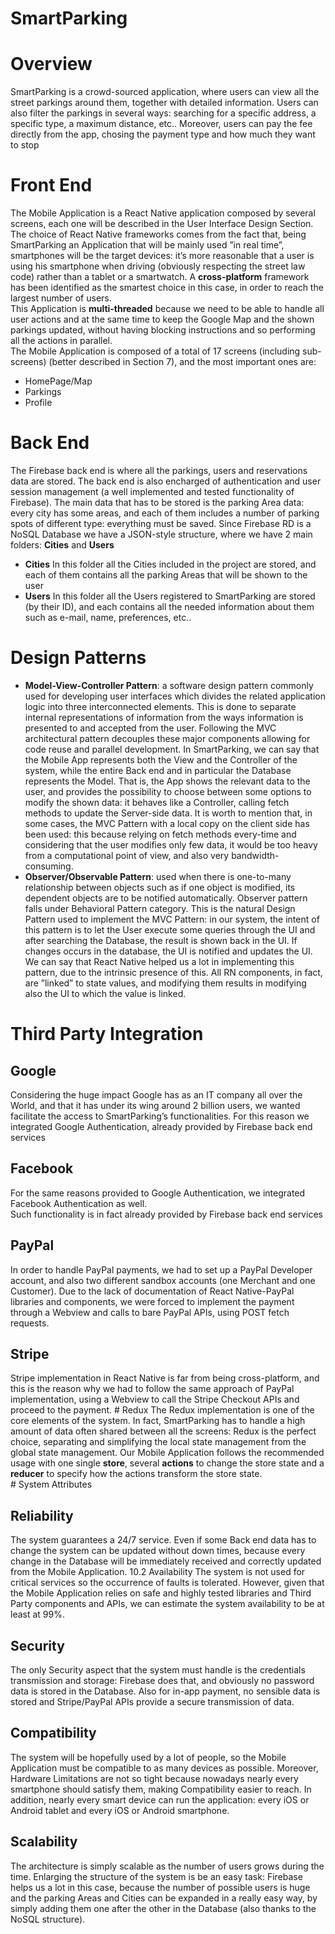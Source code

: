 # SmartParking
# Overview
SmartParking is a crowd-sourced application, where users can view all the street parkings
around them, together with detailed information. Users can also filter the parkings in
several ways: searching for a specific address, a specific type, a maximum distance, etc..
Moreover, users can pay the fee directly from the app, chosing the payment type and
how much they want to stop
# Front End
The Mobile Application is a React Native application composed by several screens, each
one will be described in the User Interface Design Section. The choice of React Native
frameworks comes from the fact that, being SmartParking an Application that will be
mainly used ”in real time”, smartphones will be the target devices: it’s more reasonable
that a user is using his smartphone when driving (obviously respecting the street law
code) rather than a tablet or a smartwatch. A <b>cross-platform</b> framework has been
identified as the smartest choice in this case, in order to reach the largest number of
users. <br/>
This Application is <b>multi-threaded</b> because we need to be able to
handle all user actions and at the same time to keep the Google Map and the shown
parkings updated, without having blocking instructions and so performing all the actions
in parallel. <br/>
The Mobile Application is composed of a total of 17 screens (including sub-screens)
(better described in Section 7), and the most important ones are:
* HomePage/Map
* Parkings
* Profile
# Back End
The Firebase back end is where all the parkings, users and reservations data are stored.
The back end is also encharged of authentication and user session management (a well
implemented and tested functionality of Firebase).
The main data that has to be stored is the parking Area data: every city has some areas,
and each of them includes a number of parking spots of different type: everything must
be saved.
Since Firebase RD is a NoSQL Database we have a JSON-style structure, where we have
2 main folders: <b>Cities</b> and <b>Users</b> <br/>
* <b>Cities</b> In this folder all the Cities included in the project are stored, and each of them
contains all the parking Areas that will be shown to the user
* <b>Users</b> In this folder all the Users registered to SmartParking are stored (by their
ID), and each contains all the needed information about them such as e-mail, name,
preferences, etc.. <br/>
# Design Patterns
* <b>Model-View-Controller Pattern</b>: a software design pattern commonly used for
developing user interfaces which divides the related application logic into three
interconnected elements. This is done to separate internal representations of information from the ways information is presented to and accepted from the user.
Following the MVC architectural pattern decouples these major components allowing for code reuse and parallel development.
In SmartParking, we can say that the Mobile App represents both the View and
the Controller of the system, while the entire Back end and in particular the
Database represents the Model. That is, the App shows the relevant data to
the user, and provides the possibility to choose between some options to modify
the shown data: it behaves like a Controller, calling fetch methods to update the
Server-side data.
It is worth to mention that, in some cases, the MVC Pattern with a local copy
on the client side has been used: this because relying on fetch methods every-time
and considering that the user modifies only few data, it would be too heavy from
a computational point of view, and also very bandwidth-consuming.
* <b>Observer/Observable Pattern</b>: used when there is one-to-many relationship between objects such as if one object is modified, its dependent objects are to be
notified automatically. Observer pattern falls under Behavioral Pattern category.
This is the natural Design Pattern used to implement the MVC Pattern: in our
system, the intent of this pattern is to let the User execute some queries through
the UI and after searching the Database, the result is shown back in the UI. If
changes occurs in the database, the UI is notified and updates the UI.
We can say that React Native helped us a lot in implementing this pattern, due
to the intrinsic presence of this. All RN components, in fact, are ”linked” to state
values, and modifying them results in modifying also the UI to which the value is
linked.
# Third Party Integration
<h2>Google</h2>
Considering the huge impact Google has as an IT company all over the World, and
that it has under its wing around 2 billion users, we wanted facilitate the access to
SmartParking’s functionalities. For this reason we integrated Google Authentication,
already provided by Firebase back end services
<h2>Facebook</h2>
For the same reasons provided to Google Authentication, we integrated Facebook Authentication as well. <br/>
Such functionality is in fact already provided by Firebase back end
services
<h2>PayPal</h2>
In order to handle PayPal payments, we had to set up a PayPal Developer account, and
also two different sandbox accounts (one Merchant and one Customer). Due to the lack
of documentation of React Native-PayPal libraries and components, we were forced to
implement the payment through a Webview and calls to bare PayPal APIs, using POST
fetch requests.
<h2>Stripe</h2>
Stripe implementation in React Native is far from being cross-platform, and this is the
reason why we had to follow the same approach of PayPal implementation, using a
Webview to call the Stripe Checkout APIs and proceed to the payment.
# Redux
The Redux implementation is one of the core elements of the system. In fact, SmartParking has to handle a high amount of data often shared between all the screens: Redux
is the perfect choice, separating and simplifying the local state management from the
global state management.
Our Mobile Application follows the recommended usage with one single <b>store</b>, several
<b>actions</b> to change the store state and a <b>reducer</b> to specify how the actions transform
the store state. <br/>
# System Attributes
<h2>Reliability</h2>
The system guarantees a 24/7 service. Even if some Back end data has to change the
system can be updated without down times, because every change in the Database will
be immediately received and correctly updated from the Mobile Application.
10.2 Availability
The system is not used for critical services so the occurrence of faults is tolerated.
However, given that the Mobile Application relies on safe and highly tested libraries and
Third Party components and APIs, we can estimate the system availability to be at least
at 99%.
<h2>Security</h2>
The only Security aspect that the system must handle is the credentials transmission and
storage: Firebase does that, and obviously no password data is stored in the Database.
Also for in-app payment, no sensible data is stored and Stripe/PayPal APIs provide a
secure transmission of data.
<h2>Compatibility</h2>
The system will be hopefully used by a lot of people, so the Mobile Application must be
compatible to as many devices as possible. Moreover, Hardware Limitations are not so
tight because nowadays nearly every smartphone should satisfy them, making Compatibility easier to reach. In addition, nearly every smart device can run the application:
every iOS or Android tablet and every iOS or Android smartphone.
<h2>Scalability</h2>
The architecture is simply scalable as the number of users grows during the time. Enlarging the structure of the system is be an easy task: Firebase helps us a lot in this
case, because the number of possible users is huge and the parking Areas and Cities
can be expanded in a really easy way, by simply adding them one after the other in the
Database (also thanks to the NoSQL structure).




